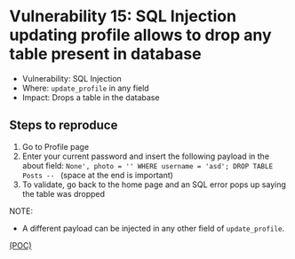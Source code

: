 # Vulnerability 15: SQL Injection updating profile allows to drop any table present in database 

- Vulnerability: SQL Injection
- Where: `update_profile` in any field
- Impact: Drops a table in the database

## Steps to reproduce

1. Go to Profile page
2. Enter your current password and insert the following payload in the about field: `None', photo = '' WHERE username = 'asd'; DROP TABLE Posts -- ` (space at the end is important)
3. To validate, go back to the home page and an SQL error pops up saying the table was dropped

NOTE:  
- A different payload can be injected in any other field of `update_profile`.

[(POC)](vuln15.py)
